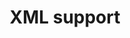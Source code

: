 ---
title: 'XML support'
description: XML is a structured markup language that offers a flexible and extensible approach for representing data. <br><br>Ballerina's XML native support enables seamless parsing, generation, and manipulation of XML data, facilitating integration with XML-based systems and protocols in data-oriented programming. Java developers can utilize third-party libraries to achieve similar XML handling capabilities.
url: https://github.com/ballerina-guides/integration-samples/tree/main/data-oriented-programming/xml-support
---